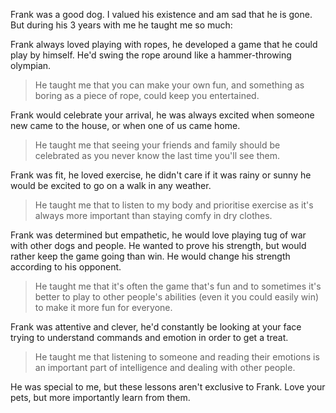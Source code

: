 Frank was a good dog. I valued his existence and am sad that he is gone. But during his 3 years with me he taught me so much:

Frank always loved playing with ropes, he developed a game that he could play by himself. He'd swing the rope around like a hammer-throwing olympian. 
> He taught me that you can make your own fun, and something as boring as a piece of rope, could keep you entertained.

Frank would celebrate your arrival, he was always excited when someone new came to the house, or when one of us came home.
> He taught me that seeing your friends and family should be celebrated as you never know the last time you'll see them.

Frank was fit, he loved exercise, he didn't care if it was rainy or sunny he would be excited to go on a walk in any weather.
> He taught me that to listen to my body and prioritise exercise as it's always more important than staying comfy in dry clothes.

Frank was determined but empathetic, he would love playing tug of war with other dogs and people. He wanted to prove his strength, but would rather keep the game going than win. He would change his strength according to his opponent.
> He taught me that it's often the game that's fun and to sometimes it's better to play to other people's abilities (even it you could easily win) to make it more fun for everyone.

Frank was attentive and clever, he'd constantly be looking at your face trying to understand commands and emotion in order to get a treat.
> He taught me that listening to someone and reading their emotions is an important part of intelligence and dealing with other people.

He was special to me, but these lessons aren't exclusive to Frank. Love your pets, but more importantly learn from them.
